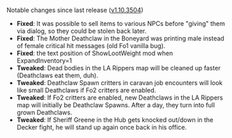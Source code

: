 Notable changes since last release ([v1.10.3504](https://github.com/rotators/Fo1in2/releases/tag/v1.10.3504))

- **Fixed**: It was possible to sell items to various NPCs before "giving" them via dialog, so they could be stolen back later.
- **Fixed**: The Mother Deathclaw in the Boneyard was printing male instead of female critical hit messages (old Fo1 vanilla bug).
- **Fixed**: the text position of ShowLootWeight mod when ExpandInventory=1
- **Tweaked**: Dead bodies in the LA Rippers map will be cleaned up faster (Deathclaws eat them, duh).
- **Tweaked**: Deathclaw Spawn critters in caravan job encounters will look like small Deathclaws if Fo2 critters are enabled.
- **Tweaked**: If Fo2 critters are enabled, new Deathclaws in the LA Rippers map will initially be Deathclaw Spawns. After a day, they turn into full grown Deathclaws.
- **Tweaked**: If Sheriff Greene in the Hub gets knocked out/down in the Decker fight, he will stand up again once back in his office.
